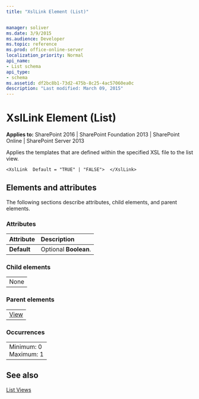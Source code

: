 ```yaml
---
title: "XslLink Element (List)"


manager: soliver
ms.date: 3/9/2015
ms.audience: Developer
ms.topic: reference
ms.prod: office-online-server
localization_priority: Normal
api_name:
- List schema
api_type:
- schema
ms.assetid: df2bc8b1-73d2-475b-8c25-4ac57060ea0c
description: "Last modified: March 09, 2015"
---
```


# XslLink Element (List)

 
  
 **Applies to:** SharePoint 2016 | SharePoint Foundation 2013 | SharePoint Online | SharePoint Server 2013
  
Applies the templates that are defined within the specified XSL file to the list view.
  
```VB.net
<XslLink  Default = "TRUE" | "FALSE">  </XslLink>
```

## Elements and attributes

The following sections describe attributes, child elements, and parent elements.

### Attributes

|**Attribute**|**Description**|
|:-----|:-----|
|**Default** <br/> |Optional **Boolean**.  <br/> |
   
### Child elements

||
|:-----|
|None |
   
### Parent elements

||
|:-----|
|[View](view-element-list.md)|
   
### Occurrences

||
|:-----|
|Minimum: 0  <br/> Maximum: 1  <br/> |
   
## See also



[List Views](http://msdn.microsoft.com/library/43e6ba7e-eddb-418a-a570-c0815016fc17%28Office.15%29.aspx)

